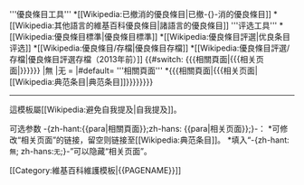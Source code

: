 '''優良條目工具'''
*[[Wikipedia:已撤消的優良條目|已撤-{}-消的優良條目]]
*[[Wikipedia:其他語言的維基百科優良條目|諸語言的優良條目]]
'''评选工具'''
*[[Wikipedia:優良條目標準|優良條目標準]]
*[[Wikipedia:優良條目評選|优良条目评选]]
*[[Wikipedia:優良條目/存檔|優良條目存檔]]
*[[Wikipedia:優良條目評選/存檔|優良條目評選存檔（2013年前）]]
{{#switch: {{{相關頁面|{{{相关页面|}}}}}} |無 |无 = |#default= '''相關頁面'''
*{{{相關頁面|{{{相关页面|[[Wikipedia:典范条目|典范条目]]}}}}}}}}<noinclude>

----
這模板屬[[Wikipedia:避免自我提及|自我提及]]。

可选参数 -{zh-hant:{{para|相關頁面}};zh-hans: {{para|相关页面}};}-：
*可修改“相关页面”的链接，留空则链接至[[Wikipedia:典范条目]]。
*填入“-{zh-hant:<code>無</code>; zh-hans:<code>无</code>;}-”可以隐藏“相关页面”。

[[Category:維基百科維護模板|{{PAGENAME}}]]
</noinclude>